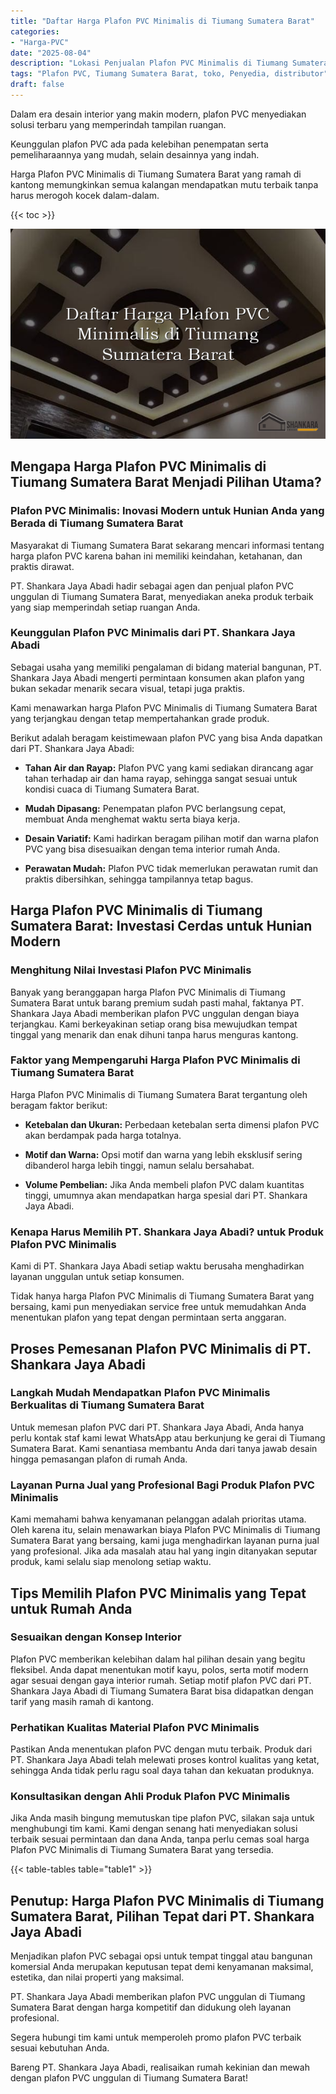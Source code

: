 ```yaml
---
title: "Daftar Harga Plafon PVC Minimalis di Tiumang Sumatera Barat"
categories: 
- "Harga-PVC"
date: "2025-08-04"
description: "Lokasi Penjualan Plafon PVC Minimalis di Tiumang Sumatera Barat untuk hunian, office, dan gerai. Material terbaik, beragam motif, warna elegan, dengan servis pemasangan oleh tim ahli serta jaminan resmi!|Layanan penjualan Plafon PVC Minimalis di Tiumang Sumatera Barat untuk keperluan rumah, kantor, atau gerai, dengan produk unggulan dan pemasangan oleh tenaga ahli ahli serta kepastian resmi.|Solusi Plafon PVC Minimalis di Tiumang Sumatera Barat yang terbukti untuk hunian, office, serta gerai, bersama produk unggulan dan pemasangan oleh tim berpengalaman serta kepastian resmi.|Penyediaan Plafon PVC Minimalis di Tiumang Sumatera Barat bagi rumah, office, serta toko, dengan produk terbaik dan pemasangan oleh tim profesional, disertai dengan garansi resmi.}"
tags: "Plafon PVC, Tiumang Sumatera Barat, toko, Penyedia, distributor"
draft: false
---
```


Dalam era desain interior yang makin modern, plafon PVC menyediakan solusi terbaru yang memperindah tampilan ruangan.

Keunggulan plafon PVC ada pada kelebihan penempatan serta pemeliharaannya yang mudah, selain desainnya yang indah.

Harga Plafon PVC Minimalis di Tiumang Sumatera Barat yang ramah di kantong memungkinkan semua kalangan mendapatkan mutu terbaik tanpa harus merogoh kocek dalam-dalam.

{{< toc >}}

![Daftar Harga Plafon PVC Minimalis di Tiumang Sumatera Barat](/images/Harga-PVC/Daftar-Harga-Plafon-PVC-Minimalis-di-Tiumang-Sumatera-Barat.png)


## Mengapa Harga Plafon PVC Minimalis di Tiumang Sumatera Barat Menjadi Pilihan Utama?

### Plafon PVC Minimalis: Inovasi Modern untuk Hunian Anda yang Berada di Tiumang Sumatera Barat

Masyarakat di Tiumang Sumatera Barat sekarang mencari informasi tentang harga plafon PVC karena bahan ini memiliki keindahan, ketahanan, dan praktis dirawat.

PT. Shankara Jaya Abadi hadir sebagai agen dan penjual plafon PVC unggulan di Tiumang Sumatera Barat, menyediakan aneka produk terbaik yang siap memperindah setiap ruangan Anda.

### Keunggulan Plafon PVC Minimalis dari PT. Shankara Jaya Abadi

Sebagai usaha yang memiliki pengalaman di bidang material bangunan, PT. Shankara Jaya Abadi mengerti permintaan konsumen akan plafon yang bukan sekadar menarik secara visual, tetapi juga praktis.

Kami menawarkan harga Plafon PVC Minimalis di Tiumang Sumatera Barat yang terjangkau dengan tetap mempertahankan grade produk.

Berikut adalah beragam keistimewaan plafon PVC yang bisa Anda dapatkan dari PT. Shankara Jaya Abadi:

- **Tahan Air dan Rayap:** Plafon PVC yang kami sediakan dirancang agar tahan terhadap air dan hama rayap, sehingga sangat sesuai untuk kondisi cuaca di Tiumang Sumatera Barat.

- **Mudah Dipasang:** Penempatan plafon PVC berlangsung cepat, membuat Anda menghemat waktu serta biaya kerja.

- **Desain Variatif:** Kami hadirkan beragam pilihan motif dan warna plafon PVC yang bisa disesuaikan dengan tema interior rumah Anda.

- **Perawatan Mudah:** Plafon PVC tidak memerlukan perawatan rumit dan praktis dibersihkan, sehingga tampilannya tetap bagus.

## Harga Plafon PVC Minimalis di Tiumang Sumatera Barat: Investasi Cerdas untuk Hunian Modern

### Menghitung Nilai Investasi Plafon PVC Minimalis

Banyak yang beranggapan harga Plafon PVC Minimalis di Tiumang Sumatera Barat untuk barang premium sudah pasti mahal, faktanya PT. Shankara Jaya Abadi memberikan plafon PVC unggulan dengan biaya terjangkau. Kami berkeyakinan setiap orang bisa mewujudkan tempat tinggal yang menarik dan enak dihuni tanpa harus menguras kantong.

### Faktor yang Mempengaruhi Harga Plafon PVC Minimalis di Tiumang Sumatera Barat

Harga Plafon PVC Minimalis di Tiumang Sumatera Barat tergantung oleh beragam faktor berikut:

- **Ketebalan dan Ukuran:** Perbedaan ketebalan serta dimensi plafon PVC akan berdampak pada harga totalnya.

- **Motif dan Warna:** Opsi motif dan warna yang lebih eksklusif sering dibanderol harga lebih tinggi, namun selalu bersahabat.

- **Volume Pembelian:** Jika Anda membeli plafon PVC dalam kuantitas tinggi, umumnya akan mendapatkan harga spesial dari PT. Shankara Jaya Abadi.

### Kenapa Harus Memilih PT. Shankara Jaya Abadi? untuk Produk Plafon PVC Minimalis

Kami di PT. Shankara Jaya Abadi setiap waktu berusaha menghadirkan layanan unggulan untuk setiap konsumen.

Tidak hanya harga Plafon PVC Minimalis di Tiumang Sumatera Barat yang bersaing, kami pun menyediakan service free untuk memudahkan Anda menentukan plafon yang tepat dengan permintaan serta anggaran.

## Proses Pemesanan Plafon PVC Minimalis di PT. Shankara Jaya Abadi

### Langkah Mudah Mendapatkan Plafon PVC Minimalis Berkualitas di Tiumang Sumatera Barat

Untuk memesan plafon PVC dari PT. Shankara Jaya Abadi, Anda hanya perlu kontak staf kami lewat WhatsApp atau berkunjung ke gerai di Tiumang Sumatera Barat. Kami senantiasa membantu Anda dari tanya jawab desain hingga pemasangan plafon di rumah Anda.

### Layanan Purna Jual yang Profesional Bagi Produk Plafon PVC Minimalis

Kami memahami bahwa kenyamanan pelanggan adalah prioritas utama. Oleh karena itu, selain menawarkan biaya Plafon PVC Minimalis di Tiumang Sumatera Barat yang bersaing, kami juga menghadirkan layanan purna jual yang profesional. Jika ada masalah atau hal yang ingin ditanyakan seputar produk, kami selalu siap menolong setiap waktu.

## Tips Memilih Plafon PVC Minimalis yang Tepat untuk Rumah Anda

### Sesuaikan dengan Konsep Interior

Plafon PVC memberikan kelebihan dalam hal pilihan desain yang begitu fleksibel. Anda dapat menentukan motif kayu, polos, serta motif modern agar sesuai dengan gaya interior rumah. Setiap motif plafon PVC dari PT. Shankara Jaya Abadi di Tiumang Sumatera Barat bisa didapatkan dengan tarif yang masih ramah di kantong.

### Perhatikan Kualitas Material Plafon PVC Minimalis

Pastikan Anda menentukan plafon PVC dengan mutu terbaik. Produk dari PT. Shankara Jaya Abadi telah melewati proses kontrol kualitas yang ketat, sehingga Anda tidak perlu ragu soal daya tahan dan kekuatan produknya.

### Konsultasikan dengan Ahli Produk Plafon PVC Minimalis

Jika Anda masih bingung memutuskan tipe plafon PVC, silakan saja untuk menghubungi tim kami. Kami dengan senang hati menyediakan solusi terbaik sesuai permintaan dan dana Anda, tanpa perlu cemas soal harga Plafon PVC Minimalis di Tiumang Sumatera Barat yang tersedia.

{{< table-tables table="table1" >}}

## Penutup: Harga Plafon PVC Minimalis di Tiumang Sumatera Barat, Pilihan Tepat dari PT. Shankara Jaya Abadi

Menjadikan plafon PVC sebagai opsi untuk tempat tinggal atau bangunan komersial Anda merupakan keputusan tepat demi kenyamanan maksimal, estetika, dan nilai properti yang maksimal.

PT. Shankara Jaya Abadi memberikan plafon PVC unggulan di Tiumang Sumatera Barat dengan harga kompetitif dan didukung oleh layanan profesional.

Segera hubungi tim kami untuk memperoleh promo plafon PVC terbaik sesuai kebutuhan Anda.

Bareng PT. Shankara Jaya Abadi, realisaikan rumah kekinian dan mewah dengan plafon PVC unggulan di Tiumang Sumatera Barat!